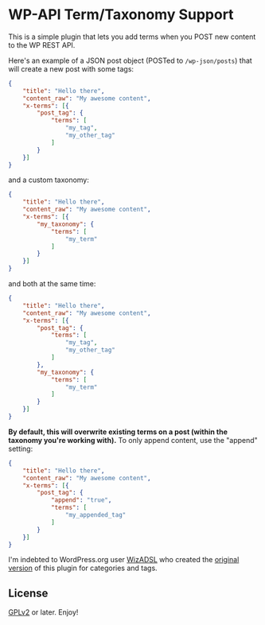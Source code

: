 # WP-API Term/Taxonomy Support

This is a simple plugin that lets you add terms when you POST new content to the WP REST API.

Here's an example of a JSON post object (POSTed to `/wp-json/posts`) that will create a new post with some tags:

```json
{
	"title": "Hello there",
	"content_raw": "My awesome content",
	"x-terms": [{
		"post_tag": {
			"terms": [
				"my_tag",
				"my_other_tag"
			]
		}
	}]
}
```

and a custom taxonomy:

```json
{
	"title": "Hello there",
	"content_raw": "My awesome content",
	"x-terms": [{
		"my_taxonomy": {
			"terms": [
				"my_term"
			]
		}
	}]
}
```

and both at the same time:

```json
{
	"title": "Hello there",
	"content_raw": "My awesome content",
	"x-terms": [{
		"post_tag": {
			"terms": [
				"my_tag",
				"my_other_tag"
			]
		},
		"my_taxonomy": {
			"terms": [
				"my_term"
			]
		}
	}]
}
```

**By default, this will overwrite existing terms on a post (within the taxonomy you're working with).** To only append content, use the "append" setting:

```json
{
	"title": "Hello there",
	"content_raw": "My awesome content",
	"x-terms": [{
		"post_tag": {
			"append": "true",
			"terms": [
				"my_appended_tag"
			]
		}
	}]
}
```

I'm indebted to WordPress.org user [WizADSL](https://profiles.wordpress.org/WizADSL/) who created the [original version](https://wordpress.org/plugins/json-rest-api-wp-api-categories-and-tags/) of this plugin for categories and tags.

## License

[GPLv2](https://www.gnu.org/licenses/gpl-2.0.html) or later. Enjoy!
